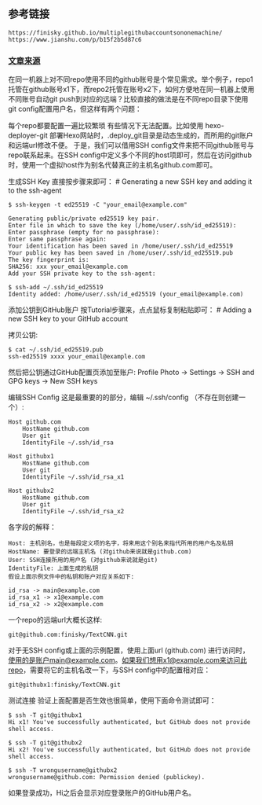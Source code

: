## 参考链接
```
https://finisky.github.io/multiplegithubaccountsononemachine/
https://www.jianshu.com/p/b15f2b5d87c6
```


### [文章来源](https://finisky.github.io/multiplegithubaccountsononemachine/)
在同一机器上对不同repo使用不同的github账号是个常见需求。举个例子，repo1托管在github账号x1下，而repo2托管在账号x2下，如何方便地在同一机器上使用不同账号自动git push到对应的远端？比较直接的做法是在不同repo目录下使用git config配置用户名，但这样有两个问题：

每个repo都要配置一遍比较繁琐
有些情况下无法配置。比如使用 hexo-deployer-git 部署Hexo网站时，.deploy_git目录是动态生成的，而所用的git账户和远端url修改不便。
于是，我们可以借用SSH config文件来把不同github账号与repo联系起来。在SSH config中定义多个不同的host项即可，然后在访问github时，使用一个虚拟host作为别名代替真正的主机名github.com即可。

生成SSH Key
直接按步骤来即可： # Generating a new SSH key and adding it to the ssh-agent
```
$ ssh-keygen -t ed25519 -C "your_email@example.com"

Generating public/private ed25519 key pair.
Enter file in which to save the key (/home/user/.ssh/id_ed25519): 
Enter passphrase (empty for no passphrase):
Enter same passphrase again:
Your identification has been saved in /home/user/.ssh/id_ed25519
Your public key has been saved in /home/user/.ssh/id_ed25519.pub
The key fingerprint is:
SHA256: xxx your_email@example.com
Add your SSH private key to the ssh-agent:

$ ssh-add ~/.ssh/id_ed25519
Identity added: /home/user/.ssh/id_ed25519 (your_email@example.com)
```
添加公钥到GitHub账户
按Tutorial步骤来，点点鼠标复制粘贴即可： # Adding a new SSH key to your GitHub account

拷贝公钥:
```
$ cat ~/.ssh/id_ed25519.pub
ssh-ed25519 xxxx your_email@example.com
```
然后把公钥通过GitHub配置页添加至账户: Profile Photo -> Settings -> SSH and GPG keys -> New SSH keys

编辑SSH Config
这是最重要的的部分，编辑 ~/.ssh/config （不存在则创建一个）:
```
Host github.com
    HostName github.com
    User git
    IdentityFile ~/.ssh/id_rsa

Host githubx1
    HostName github.com
    User git
    IdentityFile ~/.ssh/id_rsa_x1

Host githubx2
    HostName github.com
    User git
    IdentityFile ~/.ssh/id_rsa_x2
 ```
各字段的解释：
```
Host: 主机别名，也是每段定义项的名字，将来用这个别名来指代所用的用户名及私钥
HostName: 要登录的远端主机名 (对github来说就是github.com)
User: SSH连接所用的用户名 (对github来说就是git)
IdentityFile: 上面生成的私钥
假设上面示例文件中的私钥和账户对应关系如下:

id_rsa -> main@example.com
id_rsa_x1 -> x1@example.com
id_rsa_x2 -> x2@example.com
```
一个repo的远端url大概长这样:
```
git@github.com:finisky/TextCNN.git
```
对于无SSH config或上面的示例配置，使用上面url (github.com) 进行访问时，使用的是账户main@example.com。如果我们想用x1@example.com来访问此repo，需要将它的主机名改一下，与SSH config中的配置相对应：
```
git@githubx1:finisky/TextCNN.git
```
测试连接
验证上面配置是否生效也很简单，使用下面命令测试即可：
```
$ ssh -T git@githubx1
Hi x1! You've successfully authenticated, but GitHub does not provide shell access.

$ ssh -T git@githubx2
Hi x2! You've successfully authenticated, but GitHub does not provide shell access.

$ ssh -T wrongusername@githubx2
wrongusername@github.com: Permission denied (publickey).
```
如果登录成功，Hi之后会显示对应登录账户的GitHub用户名。
